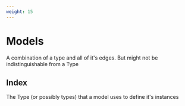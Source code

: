 ```yaml
---
weight: 15
---
```


# Models

A combination of a type and all of it's edges. But might not be indistinguishable from a Type

## Index
The Type (or possibly types) that a model uses to define it's instances